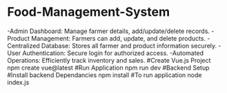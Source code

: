 # Food-Management-System
-Admin Dashboard: Manage farmer details, add/update/delete records.
-Product Management: Farmers can add, update, and delete products.
-Centralized Database: Stores all farmer and product information securely.
-User Authentication: Secure login for authorized access.
-Automated Operations: Efficiently track inventory and sales.
#Create Vue.js Project npm create vue@latest #Run Application npm run dev #Backend Setup #Install backend Dependancies npm install #To run application node index.js

